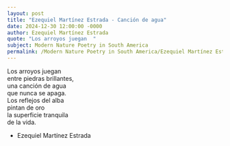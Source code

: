```yaml
---
layout: post
title: "Ezequiel Martínez Estrada - Canción de agua"
date: 2024-12-30 12:00:00 -0000
author: Ezequiel Martínez Estrada
quote: "Los arroyos juegan  "
subject: Modern Nature Poetry in South America
permalink: /Modern Nature Poetry in South America/Ezequiel Martínez Estrada/Ezequiel Martínez Estrada - Canción de agua
---
```


Los arroyos juegan  
entre piedras brillantes,  
una canción de agua  
que nunca se apaga.  
Los reflejos del alba  
pintan de oro  
la superficie tranquila  
de la vida.

- Ezequiel Martínez Estrada
